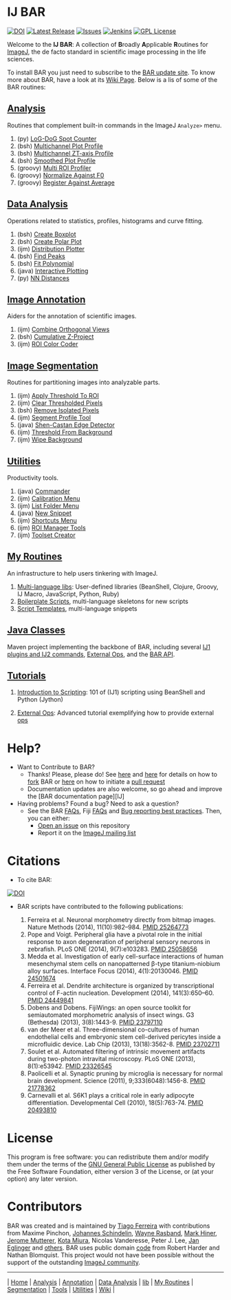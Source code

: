 # IJ BAR

[![DOI](https://zenodo.org/badge/8709403.svg)](https://zenodo.org/badge/latestdoi/8709403)
[![Latest Release](https://img.shields.io/github/release/tferr/Scripts.svg?style=flat-square)](https://github.com/tferr/Scripts/releases)
[![Issues](https://img.shields.io/github/issues/tferr/Scripts.svg?style=flat-square)](https://github.com/tferr/Scripts/issues)
[![Jenkins](http://img.shields.io/jenkins/s/http/jenkins.imagej.net/BAR.svg?style=flat-square)](http://jenkins.imagej.net/job/BAR)
[![GPL License](http://img.shields.io/badge/license-GPL-blue.svg?style=flat-square)](http://opensource.org/licenses/GPL-3.0)

Welcome to the **IJ BAR**: A collection of <b>B</b>roadly <b>A</b>pplicable <b>R</b>outines
for [ImageJ](http://imagej.net/), the de facto standard in scientific image processing in
the life sciences.

To install BAR you just need to subscribe to the
[BAR update site](http://imagej.net/BAR#Installation). To know more about BAR, have a look
at its [Wiki Page][Wiki]. Below is a lis of some of the BAR routines:


## [Analysis]
Routines that complement built-in commands in the ImageJ `Analyze>` menu.

1. (py) [LoG-DoG Spot Counter](./BAR/src/main/resources/scripts/BAR/Analysis#log-dog-spot-counter)
1. (bsh) [Multichannel Plot Profile](./BAR/src/main/resources/scripts/BAR/Analysis#multichannel-plot-profile)
1. (bsh) [Multichannel ZT-axis Profile](./BAR/src/main/resources/scripts/BAR/Analysis#multichannel-zt-axis-profile)
1. (bsh) [Smoothed Plot Profile](./BAR/src/main/resources/scripts/BAR/Analysis#smoothed-plot-profile)
1. (groovy) [Multi ROI Profiler](./BAR/src/main/resources/scripts/BAR/Analysis/Time_Series#multi-roi-profiler)
1. (groovy) [Normalize Against F0](./BAR/src/main/resources/scripts/BAR/Analysis/Time_Series#normalize-against-f0)
1. (groovy) [Register Against Average](./BAR/src/main/resources/scripts/BAR/Analysis/Time_Series#register-against-average)


## [Data Analysis]
Operations related to statistics, profiles, histograms and curve fitting.

1. (bsh) [Create Boxplot](./BAR/src/main/resources/scripts/BAR/Data_Analysis#create-boxplot)
1. (bsh) [Create Polar Plot](./BAR/src/main/resources/scripts/BAR/Data_Analysis#create-polar-plot)
1. (ijm) [Distribution Plotter](./BAR/src/main/resources/scripts/BAR/Data_Analysis#distribution-plotter)
1. (bsh) [Find Peaks](./BAR/src/main/resources/scripts/BAR/Data_Analysis#find-peaks)
1. (bsh) [Fit Polynomial](./BAR/src/main/resources/scripts/BAR/Data_Analysis#fit-polynomial)
1. (java) [Interactive Plotting](./BAR/src/main/resources/scripts/BAR/Data_Analysis#interactive-plotting)
1. (py) [NN Distances](./BAR/src/main/resources/scripts/BAR/Data_Analysis#nn-distances)


## [Image Annotation][Annotation]
Aiders for the annotation of scientific images.

1. (ijm) [Combine Orthogonal Views](./BAR/src/main/resources/scripts/BAR/Annotation#combine-orthogonal-views)
1. (bsh) [Cumulative Z-Project](./BAR/src/main/resources/scripts/BAR/Annotation#cumulative-z-project)
1. (ijm) [ROI Color Coder](./BAR/src/main/resources/scripts/BAR/Annotation#roi-color-coder)


## [Image Segmentation][Segmentation]
Routines for partitioning images into analyzable parts.

1. (ijm) [Apply Threshold To ROI](./BAR/src/main/resources/scripts/BAR/Segmentation#apply-threshold-to-roi)
1. (ijm) [Clear Thresholded Pixels](./BAR/src/main/resources/scripts/BAR/Segmentation#clear-thresholded-pixels)
1. (bsh) [Remove Isolated Pixels](./BAR/src/main/resources/scripts/BAR/Segmentation#remove-isolated-pixels)
1. (ijm) [Segment Profile Tool](./BAR/src/main/resources/scripts/BAR/Segmentation#segment-profile-tool)
1. (java) [Shen-Castan Edge Detector](./BAR/src/main/resources/scripts/BAR/Segmentation#shen-castan-edge-detector)
1. (ijm) [Threshold From Background](./BAR/src/main/resources/scripts/BAR/Segmentation#threshold-from-background)
1. (ijm) [Wipe Background](./BAR/src/main/resources/scripts/BAR/Segmentation#wipe-background)


## [Utilities]
Productivity tools.

1. (java) [Commander](./BAR/src/main/resources/scripts/BAR/Utilities#commander)
1. (ijm) [Calibration Menu](./BAR/src/main/resources/scripts/BAR/Utilities#productivity-menus)
1. (ijm) [List Folder Menu](./BAR/src/main/resources/scripts/BAR/Utilities#productivity-menus)
1. (java) [New Snippet](./BAR/src/main/resources/scripts/BAR/Utilities#new-snippet)
1. (ijm) [Shortcuts Menu](./BAR/src/main/resources/scripts/BAR/Utilities#productivity-menus)
1. (ijm) [ROI Manager Tools](./BAR/src/main/resources/scripts/BAR/Utilities#roi-manager-tools)
1. (ijm) [Toolset Creator](./BAR/src/main/resources/scripts/BAR/Utilities#create-toolset)


## [My Routines]
An infrastructure to help users tinkering with ImageJ.

1. [Multi-language libs](./BAR/src/main/resources/scripts/BAR/lib#lib):
   User-defined libraries (BeanShell, Clojure, Groovy, IJ Macro, JavaScript, Python, Ruby)
1. [Boilerplate Scripts](./BAR/src/main/resources/boilerplate/), multi-language skeletons
   for new scripts
1. [Script Templates](./BAR/src/main/resources/script_templates), multi-language snippets


## [Java Classes]
Maven project implementing the backbone of BAR, including several [IJ1 plugins and IJ2
commands](./BAR#commands-and-plugins), [External Ops](./BAR#external-ops),
and the [BAR API](http://tferr.github.io/Scripts/apidocs/).


## [Tutorials]
1. [Introduction to Scripting](./BAR/src/main/resources/tutorials#tutorials):
   101 of (IJ1) scripting using BeanShell and Python (Jython)

1. [External Ops](./BAR#external-ops): Advanced tutorial exemplifying how to
   provide external [ops](http://imagej.net/ImageJ_Ops)


# Help?
 * Want to Contribute to BAR?
    * Thanks! Please, please do! See [here](https://guides.github.com/activities/contributing-to-open-source/)
    and [here](https://help.github.com/articles/fork-a-repo) for details on how to
    [fork](https://github.com/tferr/Scripts/fork) BAR or
    [here](https://help.github.com/articles/using-pull-requests) on how to initiate a
    [pull request](https://github.com/tferr/Scripts/pulls)
    * Documentation updates are also welcome, so go ahead and improve the [BAR documentation page][IJ]
 * Having problems? Found a bug? Need to ask a question?
    * See the BAR [FAQs](http://imagej.net/BAR#FAQ), Fiji [FAQs](http://imagej.net/Frequently_Asked_Questions)
    and [Bug reporting best practices](http://imagej.net/Bug_reporting_best_practices). Then, you can either:
      * [Open an issue](https://github.com/tferr/Scripts/issues) on this repository
      * Report it on the [ImageJ mailing list](http://imagej.nih.gov/ij/list.html)


# Citations

* To cite BAR:

[![DOI](https://zenodo.org/badge/8709403.svg)](https://zenodo.org/badge/latestdoi/8709403)

* BAR scripts have contributed to the following publications:

  1. Ferreira et al. Neuronal morphometry directly from bitmap images. Nature Methods (2014), 11(10):982–984. [PMID 25264773](http://www.ncbi.nlm.nih.gov/pubmed/25264773)
  1. Pope and Voigt. Peripheral glia have a pivotal role in the initial response to axon degeneration of peripheral sensory neurons in zebrafish. PLoS ONE (2014), 9(7):e103283. [PMID 25058656](http://www.ncbi.nlm.nih.gov/pubmed/25058656)
  1. Medda et al. Investigation of early cell-surface interactions of human mesenchymal stem cells on nanopatterned β-type titanium-niobium alloy surfaces. Interface Focus (2014), 4(1):20130046. [PMID 24501674](http://www.ncbi.nlm.nih.gov/pubmed/24501674)
  1. Ferreira et al. Dendrite architecture is organized by transcriptional control of F-actin nucleation. Development (2014), 141(3):650–60. [PMID 24449841](http://www.ncbi.nlm.nih.gov/pubmed/24449841)
  1. Dobens and Dobens. FijiWings: an open source toolkit for semiautomated morphometric analysis of insect wings. G3 (Bethesda) (2013), 3(8):1443-9. [PMID 23797110](http://www.ncbi.nlm.nih.gov/pubmed/23797110)
  1. van der Meer et al. Three-dimensional co-cultures of human endothelial cells and embryonic stem cell-derived pericytes inside a microfluidic device. Lab Chip (2013), 13(18):3562-8. [PMID 23702711](http://www.ncbi.nlm.nih.gov/pubmed/23702711)
  1. Soulet et al. Automated filtering of intrinsic movement artifacts during two-photon intravital microscopy. PLoS ONE (2013), 8(1):e53942. [PMID 23326545](http://www.ncbi.nlm.nih.gov/pubmed/23326545)
  1. Paolicelli et al. Synaptic pruning by microglia is necessary for normal brain development. Science (2011), 9;333(6048):1456-8. [PMID 21778362](http://www.ncbi.nlm.nih.gov/pubmed/21778362)
  1. Carnevalli et al. S6K1 plays a critical role in early adipocyte differentiation. Developmental Cell (2010), 18(5):763-74. [PMID 20493810](http://www.ncbi.nlm.nih.gov/pubmed/20493810)


# License
This program is free software: you can redistribute them and/or modify them under the terms of the
[GNU General Public License](http://www.gnu.org/licenses/gpl.txt) as published by the Free Software
Foundation, either version 3 of the License, or (at your option) any later version.


# Contributors
BAR was created and is maintained by [Tiago Ferreira](http://imagej.net/User:Tiago)
with contributions from Maxime Pinchon, [Johannes Schindelin](https://github.com/dscho),
[Wayne Rasband](http://imagej.nih.gov/ij/), [Mark Hiner](https://github.com/hinerm),
[Jerome Mutterer](https://github.com/mutterer), [Kota Miura](https://github.com/cmci),
Nicolas Vanderesse, Peter J. Lee, [Jan Eglinger](https://github.com/imagejan) and
[others](https://github.com/tferr/Scripts/graphs/contributors).
BAR uses public domain [code](./BAR/src/main/java/bar/FileDrop.java) from Robert Harder
and Nathan Blomquist. This project would not have been possible without the support of the
outstanding [ImageJ community](http://imagej.net/Mailing_Lists).


[Java Classes]: https://github.com/tferr/Scripts/tree/master/BAR
[Tutorials]: https://github.com/tferr/Scripts/tree/master/BAR/src/main/resources/tutorials



------
| [Home] | [Analysis] | [Annotation] | [Data Analysis] | [lib] | [My Routines] | [Segmentation] | [Tools] | [Utilities] | [Wiki] |

[Home]: https://github.com/tferr/Scripts
[Analysis]: https://github.com/tferr/Scripts/tree/master/BAR/src/main/resources/scripts/BAR/Analysis
[Annotation]: https://github.com/tferr/Scripts/tree/master/BAR/src/main/resources/scripts/BAR/Annotation
[Data Analysis]: https://github.com/tferr/Scripts/tree/master/BAR/src/main/resources/scripts/BAR/Data_Analysis
[lib]: https://github.com/tferr/Scripts/tree/master//BAR/src/main/resources/scripts/BAR/lib
[My Routines]: https://github.com/tferr/Scripts/tree/master/BAR/src/main/resources/scripts/BAR/My_Routines
[Segmentation]: https://github.com/tferr/Scripts/tree/master/BAR/src/main/resources/scripts/BAR/Segmentation
[Tools]: https://github.com/tferr/Scripts/tree/master//BAR/src/main/resources/scripts/BAR/tools
[Utilities]: https://github.com/tferr/Scripts/tree/master//BAR/src/main/resources/scripts/BAR/Utilities
[Wiki]: https://imagej.net/BAR
